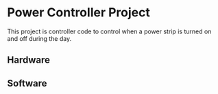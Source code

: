 # Power Controller Project
This project is controller code to control when a power strip is turned on and off 
during the day.

## Hardware

## Software